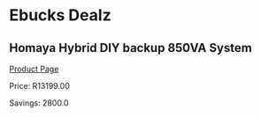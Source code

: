 
# Ebucks Dealz
## Homaya Hybrid DIY backup 850VA System
[Product Page](https://www.ebucks.com/web/shop/productSelected.do?prodId=1170342401&catId=854105660)

Price: R13199.00

Savings: 2800.0


	